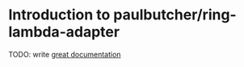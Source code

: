# Introduction to paulbutcher/ring-lambda-adapter

TODO: write [great documentation](http://jacobian.org/writing/what-to-write/)

